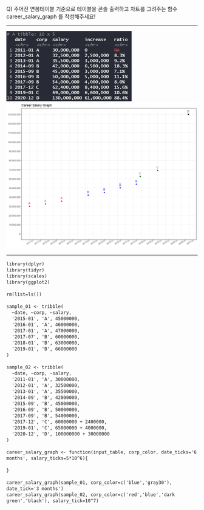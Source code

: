 Q) 주어진 연봉테이블 기준으로 테이블을 콘솔 출력하고 차트를 그려주는 함수 career_salary_graph 를 작성해주세요!  

---
  
![result!](career_salary_result_01.PNG) 
![result!](career_salary_result_02.PNG) 

---

```{r}
library(dplyr)
library(tidyr)
library(scales)
library(ggplot2)

rm(list=ls())

sample_01 <- tribble(
  ~date, ~corp, ~salary,
  '2015-01', 'A', 45000000,
  '2016-01', 'A', 46000000,
  '2017-01', 'A', 47000000,
  '2017-07', 'B', 60000000,
  '2018-01', 'B', 63000000,
  '2019-01', 'B', 66000000
)

sample_02 <- tribble(
  ~date, ~corp, ~salary,
  '2011-01', 'A', 30000000,
  '2012-01', 'A', 32500000,
  '2013-01', 'A', 35500000,
  '2014-09', 'B', 42000000,
  '2015-09', 'B', 45000000,
  '2016-09', 'B', 50000000,
  '2017-09', 'B', 54000000,
  '2017-12', 'C', 60000000 + 2400000,
  '2019-01', 'C', 65000000 + 4000000,
  '2020-12', 'D', 100000000 + 30000000
)

career_salary_graph <- function(input_table, corp_color, date_ticks='6 months', salary_ticks=5*10^6){

}

career_salary_graph(sample_01, corp_color=c('blue','gray30'), date_tick='3 months')
career_salary_graph(sample_02, corp_color=c('red','blue','dark green','black'), salary_tick=10^7)

```
